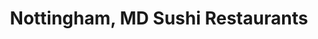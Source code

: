 ---
layout: city
title: Nottingham, MD Sushi Restaurants
permalink: /maryland/nottingham/
stateAbbr: MD
stateName: Maryland
cityName: Nottingham

---